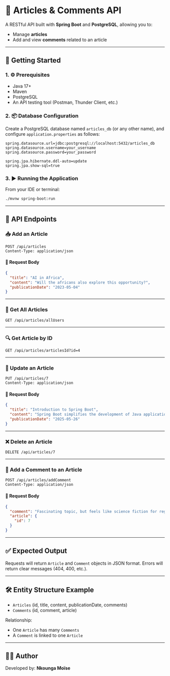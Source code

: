 
# 📰 Articles & Comments API

A RESTful API built with **Spring Boot** and **PostgreSQL**, allowing you to:

- Manage **articles**
- Add and view **comments** related to an article

---

## 🚀 Getting Started

### 1. ⚙️ Prerequisites

- Java 17+
- Maven
- PostgreSQL
- An API testing tool (Postman, Thunder Client, etc.)

### 2. 📦 Database Configuration

Create a PostgreSQL database named `articles_db` (or any other name), and configure `application.properties` as follows:

```properties
spring.datasource.url=jdbc:postgresql://localhost:5432/articles_db
spring.datasource.username=your_username
spring.datasource.password=your_password

spring.jpa.hibernate.ddl-auto=update
spring.jpa.show-sql=true
```

### 3. ▶️ Running the Application

From your IDE or terminal:

```bash
./mvnw spring-boot:run
```

---

## 🔗 API Endpoints

### 📥 Add an Article

```http
POST /api/articles
Content-Type: application/json
```

#### 🔸 Request Body

```json
{
  "title": "AI in Africa",
  "content": "Will the africans also explore this opportunity?",
  "publicationDate": "2023-05-04"
}
```

---

### 📄 Get All Articles

```http
GET /api/articles/allUsers
```

---

### 🔍 Get Article by ID

```http
GET /api/articles/articlesId?id=4
```

---

### 📝 Update an Article

```http
PUT /api/articles/7
Content-Type: application/json
```

#### 🔸 Request Body

```json
{
  "title": "Introduction to Spring Boot",
  "content": "Spring Boot simplifies the development of Java applications.",
  "publicationDate": "2025-05-26"
}
```

---

### ❌ Delete an Article

```http
DELETE /api/articles/7
```

---

### 💬 Add a Comment to an Article

```http
POST /api/articles/addComment
Content-Type: application/json
```

#### 🔸 Request Body

```json
{
  "comment": "Fascinating topic, but feels like science fiction for regular folks right now.",
  "article": {
    "id": 7
  }
}
```

---

## ✅ Expected Output

Requests will return `Article` and `Comment` objects in JSON format. Errors will return clear messages (404, 400, etc.).

---

## 🛠 Entity Structure Example

- `Articles` (id, title, content, publicationDate, comments)
- `Comments` (id, comment, article)

Relationship:
- One `Article` has many `Comments`
- A `Comment` is linked to one `Article`

---

## 👨‍💻 Author

Developed by: **Nkounga Moïse**
